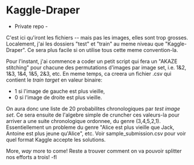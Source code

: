 # Kaggle-Draper
- Private repo -

C'est ici qu'iront les fichiers --  mais pas les images, elles sont trop grosses. Localement, j'ai les dossiers "test" et "train" au meme niveau que "Kaggle-Draper". Ce sera plus facile si on utilise tous cette meme convention-la.


Pour l'instant, j'ai commence a coder un petit script qui fera un "AKAZE stitching" pour chacune des permutations d'images par image set, i.e. 1&2, 1&3, 1&4, 1&5, 2&3, etc. En meme temps, ca creera un fichier .csv qui contient le *train target* en valeur binaire:
- 1 si l'image de gauche est plus vieille,
- 0 si l'image de droite est plus vieille.

On aura donc une liste de 20 probabilites chronologiques par *test image set*. Ce sera ensuite de l'algebre simple de cruncher ces valeurs-la pour arriver a une suite chronologique ordonnee, du genre (3,4,5,2,1). Essentiellement un probleme du genre "Alice est plus vieille que Jack, Antoine est plus jeune qu'Alice", etc. Voir sample_submission.csv pour voir quel format Kaggle accepte les solutions.

More, *way* more to come! Reste a trouver comment on va pouvoir splitter nos efforts a trois!
-fl
